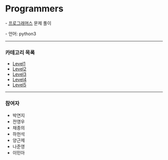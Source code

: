 # Programmers
\- [프로그래머스](https://programmers.co.kr/learn/challenges?tab=all_challenges) 문제 풀이

\- 언어: python3

---

### 카테고리 목록

- [Level1](https://github.com/StudyForCoding/ProgrammersLevel/tree/main/Level1/README.md)
- [Level2](https://github.com/StudyForCoding/ProgrammersLevel/tree/main/Level2/README.md)
- [Level3](https://github.com/StudyForCoding/ProgrammersLevel/tree/main/Level3/README.md)
- [Level4](https://github.com/StudyForCoding/ProgrammersLevel/tree/main/Level4/README.md) 
- [Level5](https://github.com/StudyForCoding/ProgrammersLevel/tree/main/Level5/README.md)

---

### 참여자

- 박연지
- 전영우
- 채종의
- 하헌석
- 양근제
- 나준영
- 이민아
